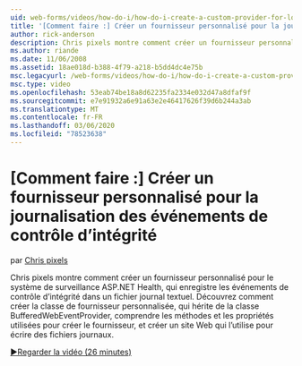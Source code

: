 ```yaml
---
uid: web-forms/videos/how-do-i/how-do-i-create-a-custom-provider-for-logging-health-monitoring-events
title: '[Comment faire :] Créer un fournisseur personnalisé pour la journalisation des événements de contrôle d’intégrité | Microsoft Docs'
author: rick-anderson
description: Chris pixels montre comment créer un fournisseur personnalisé pour le système de surveillance ASP.NET Health, qui enregistre les événements de contrôle d’intégrité dans un fichier journal textuel. Le...
ms.author: riande
ms.date: 11/06/2008
ms.assetid: 18ae018d-b388-4f79-a218-b5dd4dc4e75b
msc.legacyurl: /web-forms/videos/how-do-i/how-do-i-create-a-custom-provider-for-logging-health-monitoring-events
msc.type: video
ms.openlocfilehash: 53eab74be18a8d62235fa2334e032d47a8dfaf9f
ms.sourcegitcommit: e7e91932a6e91a63e2e46417626f39d6b244a3ab
ms.translationtype: MT
ms.contentlocale: fr-FR
ms.lasthandoff: 03/06/2020
ms.locfileid: "78523638"
---
```

# <a name="how-do-i-create-a-custom-provider-for-logging-health-monitoring-events"></a>[Comment faire :] Créer un fournisseur personnalisé pour la journalisation des événements de contrôle d’intégrité

par [Chris pixels](https://twitter.com/chrispels)

Chris pixels montre comment créer un fournisseur personnalisé pour le système de surveillance ASP.NET Health, qui enregistre les événements de contrôle d’intégrité dans un fichier journal textuel. Découvrez comment créer la classe de fournisseur personnalisée, qui hérite de la classe BufferedWebEventProvider, comprendre les méthodes et les propriétés utilisées pour créer le fournisseur, et créer un site Web qui l’utilise pour écrire des fichiers journaux.

[&#9654;Regarder la vidéo (26 minutes)](https://channel9.msdn.com/Blogs/ASP-NET-Site-Videos/how-do-i-create-a-custom-provider-for-logging-health-monitoring-events)
